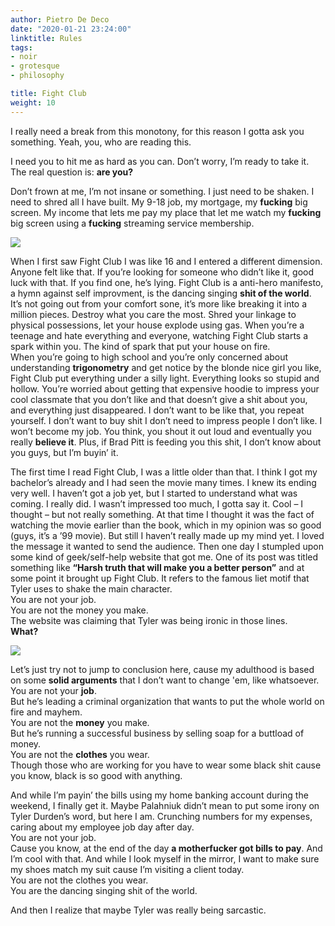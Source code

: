 ```yaml
---
author: Pietro De Deco
date: "2020-01-21 23:24:00"
linktitle: Rules
tags:
- noir
- grotesque
- philosophy

title: Fight Club
weight: 10
---
```

I really need a break from this monotony, for this reason I gotta ask you something. 
Yeah, you, who are reading this. 
<!--more-->

I need you to hit me as hard as you can. Don’t worry, I’m ready to take it. The real question is: **are you?**

Don’t frown at me, I’m not insane or something. I just need to be shaken. I need to shred all I have built. My 9-18 job, my mortgage, my **fucking** big screen. My income that lets me pay my place that let me watch my **fucking** big screen using a **fucking** streaming service membership.

![](/img/soap.jpg) 

When I first saw Fight Club I was like 16 and I entered a different dimension. Anyone felt like that. If you’re looking for someone who didn’t like it, good luck with that. If you find one, he’s lying. Fight Club is a anti-hero manifesto, a hymn against self improvment, is the dancing singing **shit of the world**. It’s not going out from your comfort sone, it’s more like breaking it into a million pieces. Destroy what you care the most. Shred your linkage to physical possessions, let your house explode using gas. When you’re a teenage and hate everything and everyone, watching Fight Club starts a spark within you. The kind of spark that put your house on fire. \
When you’re going to high school and you’re only concerned about understanding **trigonometry** and get notice by the blonde nice girl you like, Fight Club put everything under a silly light. Everything looks so stupid and hollow. You’re worried about getting that expensive hoodie to impress your cool classmate that you don’t like and that doesn’t give a shit about you, and everything just disappeared. I don’t want to be like that, you repeat yourself. I don’t want to buy shit I don’t need to impress people I don’t like. I won’t become my job. You think, you shout it out loud and eventually you really **believe it**. Plus, if Brad Pitt is feeding you this shit, I don’t know about you guys, but I’m buyin’ it.

The first time I read Fight Club, I was a little older than that. I think I got my bachelor’s already and I had seen the movie many times. I knew its ending very well. I haven’t got a job yet, but I started to understand what was coming. I really did. I wasn’t impressed too much, I gotta say it. Cool – I thought – but not really something. At that time I thought it was the fact of watching the movie earlier than the book, which in my opinion was so good (guys, it’s a ’99 movie). But still I haven’t really made up my mind yet. I loved the message it wanted to send the audience.
Then one day I stumpled upon some kind of geek/self-help website that got me. One of its post was titled something like **“Harsh truth that will make you a better person”** and at some point it brought up Fight Club. 
It refers to the famous liet motif that Tyler uses to shake the main character. \
You are not your job.\
You are not the money you make.\
The website was claiming that Tyler was being ironic in those lines.\
**What?**

![](/img/fight_club.png) 

Let’s just try not to jump to conclusion here, cause my adulthood is based on some **solid arguments** that I don’t want to change 'em, like whatsoever.\
You are not your **job**.\
But he’s leading a criminal organization that wants to put the whole world on fire and mayhem.\
You are not the **money** you make. \
But he’s running a successful business by selling soap for a buttload of money.\
You are not the **clothes** you wear.\
Though those who are working for you have to wear some black shit cause you know, black is so good with anything.

And while I’m payin’ the bills using my home banking account during the weekend, I finally get it. Maybe Palahniuk didn’t mean to put some irony on Tyler Durden’s word, but here I am. Crunching numbers for my expenses, caring about my employee job day after day.\
You are not your job.\
Cause you know, at the end of the day **a motherfucker got bills to pay**. And I’m cool with that. And while I look myself in the mirror, I want to make sure my shoes match my suit cause I’m visiting a client today.\
You are not the clothes you wear.\
You are the dancing singing shit of the world.

And then I realize that maybe Tyler was really being sarcastic.
